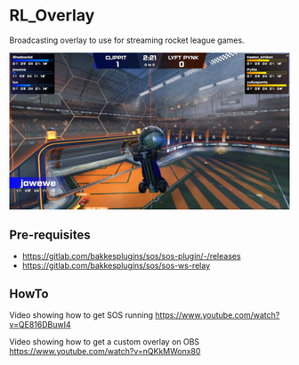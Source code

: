 # RL_Overlay
 Broadcasting overlay to use for streaming rocket league games.

![screen shot](/screenshot.png?raw=true "Overlay Example")

## Pre-requisites
- https://gitlab.com/bakkesplugins/sos/sos-plugin/-/releases 
- https://gitlab.com/bakkesplugins/sos/sos-ws-relay

## HowTo
Video showing how to get SOS running 
https://www.youtube.com/watch?v=QE816DBuwI4

Video showing how to get a custom overlay on OBS
https://www.youtube.com/watch?v=nQKkMWonx80
